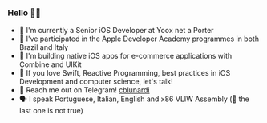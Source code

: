 ### Hello 👋🏻

- 🏢 I'm currently a Senior iOS Developer at Yoox net a Porter
- 🍎 I've participated in the Apple Developer Academy programmes in both Brazil and Italy
- 🔨 I'm building native iOS apps for e-commerce applications with Combine and UIKit
- 🌱 If you love Swift, Reactive Programming, best practices in iOS Development and computer science, let's talk!
- 💬 Reach me out on Telegram! [cblunardi](http://telegram.me/cblunardi)
- 🗣 I speak Portuguese, Italian, English and x86 VLIW Assembly (👹 the last one is not true)
